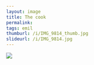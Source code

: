 ```yaml
---
layout: image
title: The cook
permalink: 
tags: emil
thumburl: /i/IMG_9814_thumb.jpg
slideurl: /i/IMG_9814.jpg 
---
```

![]({{site.url}}/i/IMG_9814.jpg)
